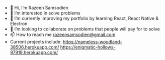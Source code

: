 - 👋 Hi, I’m Razeen Samsodien
- 👀 I’m interested in solve problems
- 🌱 I’m currently improving my portfolio by learning React, React Native & Electron
- 💞️ I’m looking to collaborate on problems that people will pay for to solve
- 📫 How to reach me razeensamsodien@gmail.com
- Current projects include:
https://nameless-woodland-38506.herokuapp.com/
https://enigmatic-hollows-97919.herokuapp.com/
